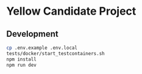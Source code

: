 # Yellow Candidate Project

## Development

```sh
cp .env.example .env.local
tests/docker/start_testcontainers.sh
npm install
npm run dev
```
